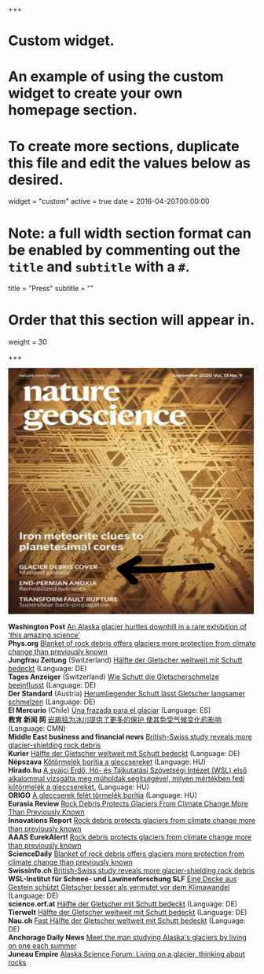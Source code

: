 +++
# Custom widget.
# An example of using the custom widget to create your own homepage section.
# To create more sections, duplicate this file and edit the values below as desired.
widget = "custom"
active = true
date = 2016-04-20T00:00:00

# Note: a full width section format can be enabled by commenting out the `title` and `subtitle` with a `#`.
title = "Press"
subtitle = ""


# Order that this section will appear in.
weight = 30

+++

<a href="https://www.nature.com/articles/s41561-020-0615-0" class="" target="_blank"><img src="home/ngeoVol13.png" 
height="500" 
width="500"
alt="" /></a>
  
**Washington Post** [An Alaska glacier hurtles downhill in a rare exhibition of ‘this amazing science’](https://www.washingtonpost.com/science/alaska-glacier-surge-muldrow-climate/2021/06/04/dade503a-c315-11eb-9a8d-f95d7724967c_story.html)  
**Phys.org** [Blanket of rock debris offers glaciers more protection from climate change than previously known](https://phys.org/news/2020-08-blanket-debris-glaciers-climate-previously.html)  
**Jungfrau Zeitung** (Switzerland) [Hälfte der Gletscher weltweit mit Schutt bedeckt](https://www.jungfrauzeitung.ch/artikel/183790/) (Language: DE)  
**Tages Anzeiger** (Switzerland) [Wie Schutt die Gletscherschmelze beeinflusst](https://www.tagesanzeiger.ch/wie-schutt-die-gletscherschmelze-beeinflusst-968089837751) (Language: DE)  
**Der Standard** (Austria) [Herumliegender Schutt lässt Gletscher langsamer schmelzen](https://www.derstandard.de/story/2000119222428/herumliegender-schutt-laesst-gletscher-langsamer-schmelzen) (Language: DE)  
**El Mercurio** (Chile) [Una frazada para el glaciar](https://www.elmercurio.com/blogs/2020/08/10/81023/Una-frazada-para-el-glaciar.aspx) (Language: ES)   
**教育 新闻 网** [岩屑毯为冰川提供了更多的保护 使其免受气候变化的影响](https://www.edunews.net.cn/2020/kexue_0810/13702.html?fbclid=IwAR1ByE-emaxjmQq3nTNh0zx5IRm042uJ2Y0Bux2Kq2qCxF8tbyk6UpOM0y8) (Language: CMN)  
**Middle East business and financial news** [British-Swiss study reveals more glacier-shielding rock debris](https://menafn.com/1100596880/British-Swiss-study-reveals-more-glacier-shielding-rock-debris)  
**Kurier** [Hälfte der Gletscher weltweit mit Schutt bedeckt](https://kurier.at/wissen/wissenschaft/haelfte-der-gletscher-weltweit-mit-schutt-bedeckt/400993364) (Language: DE)  
**Népszava** [Kőtörmelék borítja a gleccsereket](https://nepszava.hu/3087502_kotormelek-boritja-a-gleccsereket) (Language: HU)  
**Hirado.hu** [A svájci Erdő, Hó- és Tájkutatási Szövetségi Intézet (WSL) első alkalommal vizsgálta meg műholdak segítségével, milyen mértékben fedi kőtörmelék a gleccsereket.](https://hirado.hu/tudomany-high-tech/cikk/2020/08/06/kotormelek-boritja-a-gleccserek-felet) (Language: HU)  
**ORIGO** [A gleccserek felét törmelék borítja](https://www.origo.hu/tudomany/20200809-a-gleccserek-felet-tormelek-boritja-vilagszerte.html) (Language: HU)  
**Eurasia Review** [Rock Debris Protects Glaciers From Climate Change More Than Previously Known](https://www.eurasiareview.com/07082020-rock-debris-protects-glaciers-from-climate-change-more-than-previously-known/)  
**Innovations Report** [Rock debris protects glaciers from climate change more than previously known](https://www.innovations-report.com/earth-sciences/rock-debris-protects-glaciers-from-climate-change-more-than-previously-known/)  
**AAAS EurekAlert!** [Rock debris protects glaciers from climate change more than previously known](https://www.eurekalert.org/news-releases/909763)  
**ScienceDaily** [Blanket of rock debris offers glaciers more protection from climate change than previously known](https://www.sciencedaily.com/releases/2020/08/200805110120.htm)  
**Swissinfo.ch** [British-Swiss study reveals more glacier-shielding rock debris](https://www.swissinfo.ch/eng/sci-tech/british-swiss-study-reveals-more-glacier-shielding-rock-debris/45951010)  
**WSL-Institut für Schnee- und Lawinenforschung SLF** [Eine Decke aus Gestein schützt Gletscher besser als vermutet vor dem Klimawandel](https://www.slf.ch/de/2020/08/eine-decke-aus-gestein-schuetzt-gletscher-besser-als-vermutet-vor-dem-klimawandel.html) (Language: DE)  
**science.orf.at** [Hälfte der Gletscher mit Schutt bedeckt](https://science.orf.at/stories/3201330/) (Language: DE)  
**Tierwelt** [Hälfte der Gletscher weltweit mit Schutt bedeckt](https://www.tierwelt.ch/news/natur-umwelt/haelfte-der-gletscher-weltweit-mit-schutt-bedeckt) (Language: DE)  
**Nau.ch** [Fast Hälfte der Gletscher weltweit mit Schutt bedeckt](https://www.nau.ch/news/forschung/fast-halfte-der-gletscher-weltweit-mit-schutt-bedeckt-65756555) (Language: DE)  
**Anchorage Daily News** [Meet the man studying Alaska's glaciers by living on one each summer](https://www.adn.com/alaska-news/science/2016/09/17/meet-the-man-studying-alaskas-glaciers-by-living-on-one-for-a-few-days-at-a-time-each-summer/)  
**Juneau Empire** [Alaska Science Forum: Living on a glacier, thinking about rocks](https://www.juneauempire.com/life/alaska-science-forum-living-on-a-glacier-thinking-about-rocks/)  
  
 
 